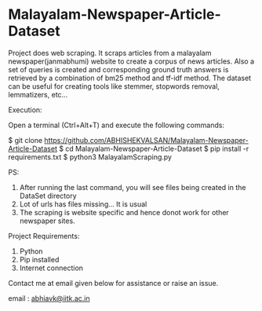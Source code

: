 # Malayalam-Newspaper-Article-Dataset
Project does web scraping. It scraps articles from a malayalam newspaper(janmabhumi) website to create a corpus of news articles. Also a set of queries is created and corresponding ground truth answers is retrieved by a combination of bm25 method and tf-idf method. The dataset can be useful for creating tools like stemmer, stopwords removal, lemmatizers, etc...

Execution:

Open a terminal (Ctrl+Alt+T) and execute the following commands:

$ git clone https://github.com/ABHISHEKVALSAN/Malayalam-Newspaper-Article-Dataset
$ cd Malayalam-Newspaper-Article-Dataset
$ pip install -r requirements.txt
$ python3 MalayalamScraping.py

PS:
1. After running the last command, you will see files being created in the DataSet directory 
2. Lot of urls has files missing... It is usual
3. The scraping is website specific and hence donot work for other newspaper sites.

 
Project Requirements:
1. Python 
2. Pip installed
3. Internet connection

Contact me at email given below for assistance or raise an issue.

email : abhiavk@iitk.ac.in
